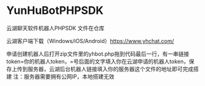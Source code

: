 # YunHuBotPHPSDK
云湖聊天软件机器人PHPSDK
文件在仓库

云湖客户端下载（Windows/iOS/Android）https://www.yhchat.com/

申请创建机器人后打开zip文件里的yhbot.php拖到代码最后一行，有一串链接token=你的机器人token，=号后面的文字填入你在云湖申请的机器人token，保存上传到服务器，云湖后台机器人链接填入你的服务器这个文件的地址即可完成搭建
注：服务器需要拥有公网IP，本地搭建无效
